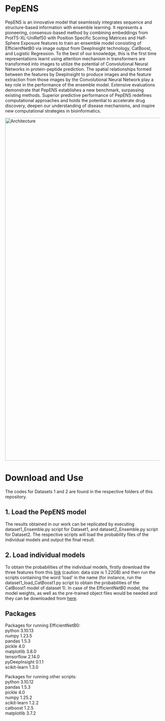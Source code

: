 # PepENS
PepENS is an innovative model that seamlessly integrates sequence and structure-based information with ensemble learning. It represents a pioneering, consensus-based method by combining embeddings from ProtT5-XL-UniRef50 with Position Specific Scoring Matrices and Half-Sphere Exposure features to train an ensemble model consisting of EfficientNetB0 via image output from DeepInsight technology, CatBoost, and Logistic Regression. To the best of our knowledge, this is the first time representations learnt using attention mechanism in transformers are transformed into images to utilize the potential of Convolutional Neural Networks in protein-peptide prediction. The spatial relationships formed between the features by DeepInsight to produce images and the feature extraction from those images by the Convolutional Neural Network play a key role in the performance of the ensemble model. Extensive evaluations demonstrate that PepENS establishes a new benchmark, surpassing existing methods. Superior predictive performance of PepENS redefines computational approaches and holds the potential to accelerate drug discovery, deepen our understanding of disease mechanisms, and inspire new computational strategies in bioinformatics.

<img width="732" height="1117" alt="Architecture" src="https://github.com/user-attachments/assets/48a6c123-fd07-4688-8033-818d0ec4206b" />

# Download and Use
The codes for Datasets 1 and 2 are found in the respective folders of this repository.      
## 1. Load the PepENS model
The results obtained in our work can be replicated by executing dataset1_Ensemble.py script for Dataset1, and dataset2_Ensemble.py script for Dataset2. The respective scripts will load the probability files of the individual models and output the final result. 
## 2. Load individual models
To obtain the probabilities of the individual models, firstly download the three features from this [link](https://figshare.com/projects/Train_the_CNN_model/176151) (caution: data size is 1.22GB) and then run the scripts containing the word 'load' in the name (for instance, run the dataset1_load_CatBoost1.py script to obtain the probabilities of the CatBoost1 model of dataset 1). In case of the EfficientNetB0 model, the model weights, as well as the pre-trained object files would be needed and they can be downloaded from [here](https://figshare.com/articles/software/EfficientNetB0_model_weights/27126339). 

## Packages
Packages for running EfficientNetB0:  
python 3.10.13  
numpy 1.23.5  
pandas 1.5.3  
pickle 4.0  
matplotlib 3.8.0  
tensorflow 2.14.0  
pyDeepInsight 0.1.1  
scikit-learn 1.3.0

Packages for running other scripts:  
python 3.10.12  
pandas 1.5.3  
pickle 4.0  
numpy 1.25.2  
scikit-learn 1.2.2  
catboost 1.2.5  
matplotlib 3.7.2

